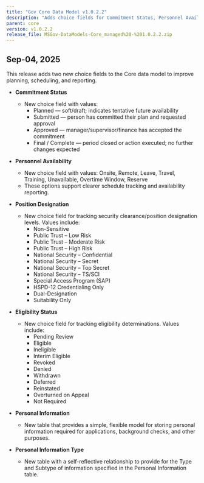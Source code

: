 ```yaml
---
title: "Gov Core Data Model v1.0.2.2"
description: "Adds choice fields for Commitment Status, Personnel Availability, Position Designation, and Eligibility Status, and introduces Personal Information and Personal Information Type tables."
parent: core
version: v1.0.2.2
release_file: MSGov-DataModels-Core_managed%20-%201.0.2.2.zip
---
```


## Sep-04, 2025

This release adds two new choice fields to the Core data model to improve planning, scheduling, and reporting.

-   **Commitment Status**
    - New choice field with values:
        - Planned — soft/draft; indicates tentative future availability
        - Submitted — person has committed their plan and requested approval
        - Approved — manager/supervisor/finance has accepted the commitment
        - Final / Complete — period closed or action executed; no further changes expected

-   **Personnel Availability**
    - New choice field with values: Onsite, Remote, Leave, Travel, Training, Unavailable, Overtime Window, Reserve
    - These options support clearer schedule tracking and availability reporting.

-   **Position Designation**
    - New choice field for tracking security clearance/position designation levels. Values include:
        - Non-Sensitive
        - Public Trust – Low Risk
        - Public Trust – Moderate Risk
        - Public Trust – High Risk
        - National Security – Confidential
        - National Security – Secret
        - National Security – Top Secret
        - National Security – TS/SCI
        - Special Access Program (SAP)
        - HSPD-12 Credentialing Only
        - Dual-Designation
        - Suitability Only

-   **Eligibility Status**
    - New choice field for tracking eligibility determinations. Values include:
        - Pending Review
        - Eligible
        - Ineligible
        - Interim Eligible
        - Revoked
        - Denied
        - Withdrawn
        - Deferred
        - Reinstated
        - Overturned on Appeal
        - Not Required

-   **Personal Information**
    - New table that provides a simple, flexible model for storing personal information required for applications, background checks, and other purposes.

-   **Personal Information Type**
    - New table with a self-reflective relationship to provide for the Type and Subtype of information specified in the Personal Information table.